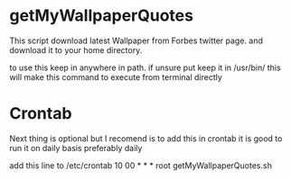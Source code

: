 # getMyWallpaperQuotes
This script download latest Wallpaper from Forbes twitter page. and download it to your home directory.

to use this keep in anywhere in path.
if unsure put keep it in
/usr/bin/
this will make this command to execute from terminal directly

# Crontab
Next thing is optional but I recomend is to add this in crontab
it is good to run it on daily basis preferably daily

add this line to /etc/crontab
10 00 * * * root getMyWallpaperQuotes.sh
